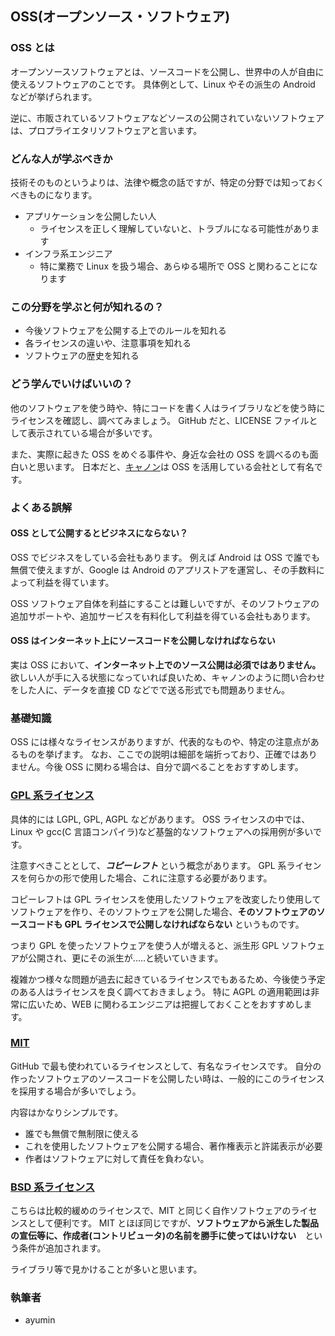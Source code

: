 ## OSS(オープンソース・ソフトウェア)

### OSS とは

オープンソースソフトウェアとは、ソースコードを公開し、世界中の人が自由に使えるソフトウェアのことです。
具体例として、Linux やその派生の Android などが挙げられます。

逆に、市販されているソフトウェアなどソースの公開されていないソフトウェアは、プロプライエタリソフトウェアと言います。

### どんな人が学ぶべきか

技術そのものというよりは、法律や概念の話ですが、特定の分野では知っておくべきものになります。

- アプリケーションを公開したい人
  - ライセンスを正しく理解していないと、トラブルになる可能性があります
- インフラ系エンジニア
  - 特に業務で Linux を扱う場合、あらゆる場所で OSS と関わることになります

### この分野を学ぶと何が知れるの？

- 今後ソフトウェアを公開する上でのルールを知れる
- 各ライセンスの違いや、注意事項を知れる
- ソフトウェアの歴史を知れる

### どう学んでいけばいいの？

他のソフトウェアを使う時や、特にコードを書く人はライブラリなどを使う時にライセンスを確認し、調べてみましょう。
GitHub だと、LICENSE ファイルとして表示されている場合が多いです。

また、実際に起きた OSS をめぐる事件や、身近な会社の OSS を調べるのも面白いと思います。
日本だと、[キャノン](https://global.canon/ja/oss/scd/index.html)は OSS を活用している会社として有名です。

### よくある誤解

#### OSS として公開するとビジネスにならない？

OSS でビジネスをしている会社もあります。
例えば Android は OSS で誰でも無償で使えますが、Google は Android のアプリストアを運営し、その手数料によって利益を得ています。

OSS ソフトウェア自体を利益にすることは難しいですが、そのソフトウェアの追加サポートや、追加サービスを有料化して利益を得ている会社もあります。

#### OSS はインターネット上にソースコードを公開しなければならない

実は OSS において、**インターネット上でのソース公開は必須ではありません。**
欲しい人が手に入る状態になっていれば良いため、キャノンのように問い合わせをした人に、データを直接 CD などでで送る形式でも問題ありません。

### 基礎知識

OSS には様々なライセンスがありますが、代表的なものや、特定の注意点があるものを挙げます。
なお、ここでの説明は細部を端折っており、正確ではありません。今後 OSS に関わる場合は、自分で調べることをおすすめします。

### [GPL 系ライセンス](https://www.gnu.org/licenses/licenses.html)

具体的には LGPL, GPL, AGPL などがあります。
OSS ライセンスの中では、Linux や gcc(C 言語コンパイラ)など基盤的なソフトウェアへの採用例が多いです。

注意すべきこととして、**_コピーレフト_** という概念があります。
GPL 系ライセンスを何らかの形で使用した場合、これに注意する必要があります。

コピーレフトは GPL ライセンスを使用したソフトウェアを改変したり使用してソフトウェアを作り、そのソフトウェアを公開した場合、**そのソフトウェアのソースコードも GPL ライセンスで公開しなければならない** というものです。

つまり GPL を使ったソフトウェアを使う人が増えると、派生形 GPL ソフトウェアが公開され、更にその派生が.....と続いていきます。

複雑かつ様々な問題が過去に起きているライセンスでもあるため、今後使う予定のある人はライセンスを良く調べておきましょう。
特に AGPL の適用範囲は非常に広いため、WEB に関わるエンジニアは把握しておくことをおすすめします。

### [MIT](https://github.com/opensource-jp/licenses/blob/main/MIT/MIT.md)

GitHub で最も使われているライセンスとして、有名なライセンスです。
自分の作ったソフトウェアのソースコードを公開したい時は、一般的にこのライセンスを採用する場合が多いでしょう。

内容はかなりシンプルです。

- 誰でも無償で無制限に使える
- これを使用したソフトウェアを公開する場合、著作権表示と許諾表示が必要
- 作者はソフトウェアに対して責任を負わない。

### [BSD 系ライセンス](https://licenses.opensource.jp/BSD-3-Clause/BSD-3-Clause.html)

こちらは比較的緩めのライセンスで、MIT と同じく自作ソフトウェアのライセンスとして便利です。
MIT とほぼ同じですが、**ソフトウェアから派生した製品の宣伝等に、作成者(コントリビュータ)の名前を勝手に使ってはいけない**　という条件が追加されます。

ライブラリ等で見かけることが多いと思います。

### 執筆者

- ayumin
